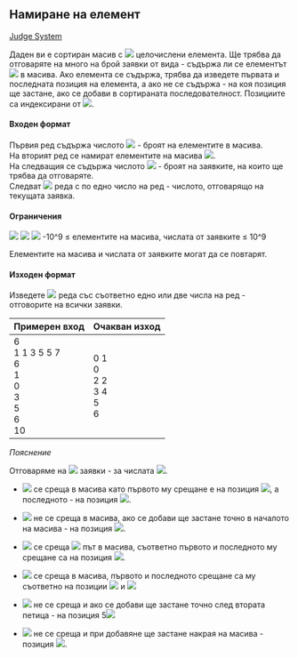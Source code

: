 ## Намиране на елемент

[Judge System](https://www.hackerrank.com/contests/sda-2019-2020-exam-2e3nr4rr/challenges/find-element-sda)

Даден ви е сортиран масив с <img src="https://latex.codecogs.com/svg.latex?\Large&space;N"> целочислени елемента. Ще трябва да отговаряте на много на брой заявки от вида - съдържа ли се елементът <img src="https://latex.codecogs.com/svg.latex?\Large&space;X"> в масива. Ако елемента се съдържа, трябва да изведете първата и последната позиция на елемента, а ако не се съдържа - на коя позиция ще застане, ако се добави в сортираната последователност. Позициите са индексирани от <img src="https://latex.codecogs.com/svg.latex?\Large&space;0">.

#### Входен формат

Първия ред съдържа числото <img src="https://latex.codecogs.com/svg.latex?\Large&space;N"> - броят на елементите в масива.<br>
На вторият ред се намират елементите на масива <img src="https://latex.codecogs.com/svg.latex?\Large&space;X_i,i=\overline{1,N}">.<br>
На следващия се съдържа числото <img src="https://latex.codecogs.com/svg.latex?\Large&space;Q"> - броят на заявките, на които ще трябва да отговаряте.<br> 
Следват <img src="https://latex.codecogs.com/svg.latex?\Large&space;Q"> реда с по едно число на ред - числото, отговарящо на текущата заявка.

#### Ограничения

<img src="https://latex.codecogs.com/svg.latex?\Large&space;1\le{N}\le{100000}">
<img src="https://latex.codecogs.com/svg.latex?\Large&space;1\le{Q}\le{200000}">
<img src="https://latex.codecogs.com/svg.latex?\Large&space;-10^9\le{X_i}\le{10^9}">
-10^9 ≤ елементите на масива, числата от заявките ≤ 10^9

Елементите на масива и числата от заявките могат да се повтарят.

#### Изходен формат

Изведете <img src="https://latex.codecogs.com/svg.latex?\Large&space;Q"> реда със съответно едно или две числа на ред - отговорите на всички заявки.

Примерен вход|Очакван изход
-|-
6<br>1 1 3 5 5 7<br>6<br>1<br>0<br>3<br>5<br>6<br>10|0 1<br>0<br>2 2<br>3 4<br>5<br>6

*Пояснение*

Отговаряме на <img src="https://latex.codecogs.com/svg.latex?\Large&space;6"> заявки - за числата <img src="https://latex.codecogs.com/svg.latex?\Large&space;1,0,3,5,6,10">.

- <img src="https://latex.codecogs.com/svg.latex?\Large&space;1"> се среща в масива като първото му срещане е на позиция <img src="https://latex.codecogs.com/svg.latex?\Large&space;0">, а последното - на позиция <img src="https://latex.codecogs.com/svg.latex?\Large&space;1">.
- <img src="https://latex.codecogs.com/svg.latex?\Large&space;0"> не се среща в масива, ако се добави ще застане точно в началото на масива - на позиция <img src="https://latex.codecogs.com/svg.latex?\Large&space;0">.

- <img src="https://latex.codecogs.com/svg.latex?\Large&space;3"> се среща <img src="https://latex.codecogs.com/svg.latex?\Large&space;1"> път в масива, съответно първото и последното му срещане са на позиция <img src="https://latex.codecogs.com/svg.latex?\Large&space;2">.

- <img src="https://latex.codecogs.com/svg.latex?\Large&space;5"> се среща в масива, първото и последното срещане са му съответно на позиции <img src="https://latex.codecogs.com/svg.latex?\Large&space;3"> и <img src="https://latex.codecogs.com/svg.latex?\Large&space;4">

- <img src="https://latex.codecogs.com/svg.latex?\Large&space;6"> не се среща и ако се добави ще застане точно след втората петица - на позиция 5<img src="https://latex.codecogs.com/svg.latex?\Large&space;5">

- <img src="https://latex.codecogs.com/svg.latex?\Large&space;10"> не се среща и при добавяне ще застане накрая на масива - позиция <img src="https://latex.codecogs.com/svg.latex?\Large&space;6">.
